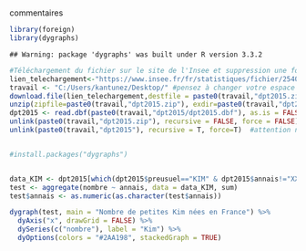 # 

commentaires 


```r
library(foreign)
library(dygraphs)
```

```
## Warning: package 'dygraphs' was built under R version 3.3.2
```

```r
#Téléchargement du fichier sur le site de l'Insee et suppression une fois chargé dans R
lien_telechargement<-"https://www.insee.fr/fr/statistiques/fichier/2540004/dpt2015.zip"
travail <- "C:/Users/kantunez/Desktop/" #pensez à changer votre espace de travail
download.file(lien_telechargement,destfile = paste0(travail,"dpt2015.zip")) #on télécharge
unzip(zipfile=paste0(travail,"dpt2015.zip"), exdir=paste0(travail,"dpt2015")) #on dézippe
dpt2015 <- read.dbf(paste0(travail,"dpt2015/dpt2015.dbf"), as.is = FALSE) 
unlink(paste0(travail,"dpt2015.zip"), recursive = FALSE, force = FALSE)
unlink(paste0(travail,"dpt2015"), recursive = T, force=T)  #attention ne pas mettre de / à la fin


#install.packages("dygraphs")


data_KIM <- dpt2015[which(dpt2015$preusuel=="KIM" & dpt2015$annais!="XXXX" & dpt2015$sexe==2),]
test <- aggregate(nombre ~ annais, data = data_KIM, sum)
test$annais <- as.numeric(as.character(test$annais))

dygraph(test, main = "Nombre de petites Kim nées en France") %>%
  dyAxis("x", drawGrid = FALSE) %>%
  dySeries(c("nombre"), label = "Kim") %>%
  dyOptions(colors = "#2AA198", stackedGraph = TRUE) 
```

<!--html_preserve--><div id="htmlwidget-3ed3a0636c4233ced71a" style="width:672px;height:480px;" class="dygraphs html-widget"></div>
<script type="application/json" data-for="htmlwidget-3ed3a0636c4233ced71a">{"x":{"attrs":{"axes":{"x":{"pixelsPerLabel":60,"drawGrid":false,"drawAxis":true},"y":{"drawAxis":true}},"title":"Nombre de petites Kim nées en France","labels":["annais","Kim"],"legend":"auto","retainDateWindow":false,"series":{"Kim":{"axis":"y"}},"stackedGraph":true,"fillGraph":false,"fillAlpha":0.15,"stepPlot":false,"drawPoints":false,"pointSize":1,"drawGapEdgePoints":false,"connectSeparatedPoints":false,"strokeWidth":1,"strokeBorderColor":"white","colors":["#2AA198"],"colorValue":0.5,"colorSaturation":1,"includeZero":false,"drawAxesAtZero":false,"logscale":false,"axisTickSize":3,"axisLineColor":"black","axisLineWidth":0.3,"axisLabelColor":"black","axisLabelFontSize":14,"axisLabelWidth":60,"drawGrid":true,"gridLineWidth":0.3,"rightGap":5,"digitsAfterDecimal":2,"labelsKMB":false,"labelsKMG2":false,"labelsUTC":false,"maxNumberWidth":6,"animatedZooms":false,"mobileDisableYTouch":true},"annotations":[],"shadings":[],"events":[],"format":"numeric","data":[[1956,1957,1958,1959,1963,1965,1967,1971,1972,1978,1979,1980,1981,1982,1983,1984,1985,1986,1987,1988,1989,1990,1991,1992,1993,1994,1995,1996,1997,1998,1999,2000,2001,2002,2003,2004,2005,2006,2007,2008,2009,2010,2011,2012,2013,2014,2015],[3,3,4,4,3,6,5,3,3,3,8,8,3,20,14,13,34,17,50,71,80,92,117,123,161,113,88,78,76,56,80,95,50,26,61,68,97,99,90,104,97,120,180,153,147,152,146]],"fixedtz":false,"tzone":""},"evals":[],"jsHooks":[]}</script><!--/html_preserve-->
